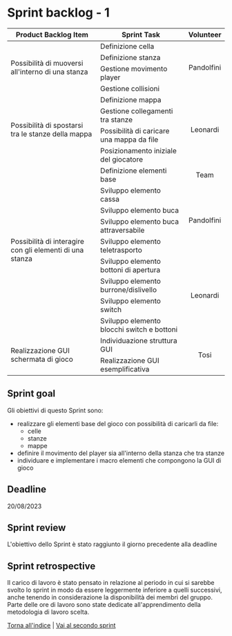 # Sprint backlog - 1

<table>
    <thead>
        <tr>
            <th>Product Backlog Item</th>
            <th>Sprint Task</th>
            <th>Volunteer</th>
        </tr>
    </thead>
    <tbody>
        <tr>
            <td rowspan=4>Possibilità di muoversi all'interno di una stanza </td>
            <td>Definizione cella</td>
            <td rowspan=4 style="text-align: center;">Pandolfini</td>
        </tr>
        <tr>
            <td>Definizione stanza</td>
        </tr>
        <tr>
            <td>Gestione movimento player</td>
        </tr>
        <tr>
            <td>Gestione collisioni</td>
        </tr>
        <tr>
            <td rowspan=4>Possibilità di spostarsi tra le stanze della mappa</td>
            <td>Definizione mappa</td>
            <td rowspan=4 style="text-align: center;">Leonardi</td>
        </tr>
        <tr>
            <td>Gestione collegamenti tra stanze</td>
        </tr>
        <tr>
            <td>Possibilità di caricare una mappa da file</td>
        </tr>
        <tr>
            <td>Posizionamento iniziale del giocatore</td>
        </tr>
        <tr>
            <td rowspan=9>Possibilità di interagire con gli elementi di una stanza</td>
            <td>Definizione elementi base</td>
            <td style="text-align: center;">Team</td>
        </tr>
        <tr>
            <td>Sviluppo elemento cassa</td>
            <td rowspan=4 style="text-align: center;">Pandolfini</td>
        </tr>
        <tr>
            <td>Sviluppo elemento buca</td>
        </tr>
        <tr>
            <td>Sviluppo elemento buca attraversabile</td>
        </tr>
        <tr>
            <td>Sviluppo elemento teletrasporto</td>
        </tr>
        <tr>
            <td>Sviluppo elemento bottoni di apertura</td>
            <td rowspan=4 style="text-align: center;">Leonardi</td>
        </tr>
        <tr>
            <td>Sviluppo elemento burrone/dislivello</td>
        </tr>
        <tr>
            <td>Sviluppo elemento switch</td>
        </tr>
        <tr>
            <td>Sviluppo elemento blocchi switch e bottoni</td>
        </tr>
        <tr>
            <td rowspan=2>Realizzazione GUI schermata di gioco</td>
            <td>Individuazione struttura GUI</td>
            <td rowspan=2 style="text-align: center;">Tosi</td>
        </tr>
        <tr>
            <td>Realizzazione GUI esemplificativa</td>
        </tr>
    </tbody>
</table>

## Sprint goal
Gli obiettivi di questo Sprint sono:
- realizzare gli elementi base del gioco con possibilità di caricarli da file:
  - celle 
  - stanze
  - mappe
- definire il movimento del player sia all'interno della stanza che tra stanze
- individuare e implementare i macro elementi che compongono la GUI di gioco

## Deadline
20/08/2023

## Sprint review
L'obiettivo dello Sprint è stato raggiunto il giorno precedente alla deadline

## Sprint retrospective
Il carico di lavoro è stato pensato in relazione al periodo in cui si sarebbe svolto lo sprint in modo da essere leggermente inferiore a quelli successivi, anche tenendo in considerazione la disponibilità dei membri del gruppo. Parte delle ore di lavoro sono state dedicate all'apprendimento della metodologia di lavoro scelta.

[Torna all'indice](../index.md) | [Vai al secondo sprint](../process/second-sprint.md)
